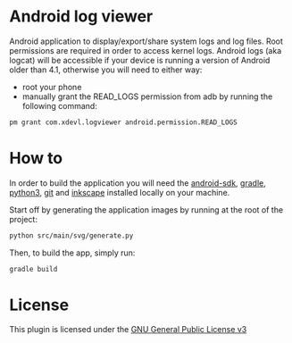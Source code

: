 # Android log viewer
Android application to display/export/share system logs and log files. Root permissions are required in order to access kernel logs. Android logs (aka logcat) will be accessible if your device is running a version of Android older than 4.1, otherwise you will need to either way:
* root your phone
* manually grant the READ_LOGS permission from adb by running the following command:
```markdown
pm grant com.xdevl.logviewer android.permission.READ_LOGS
```

# How to
In order to build the application you will need the [android-sdk](https://developer.android.com/studio/index.html),  [gradle](http://gradle.org/), [python3](https://www.python.org), [git](https://git-scm.com/) and [inkscape](https://inkscape.org/en/) installed locally on your machine.

Start off by generating the application images by running at the root of the project:
```markdown
python src/main/svg/generate.py
```
Then, to build the app, simply run:
```markdown
gradle build
```
# License
This plugin is licensed under the [GNU General Public License v3](https://www.gnu.org/licenses/gpl-3.0.html)
